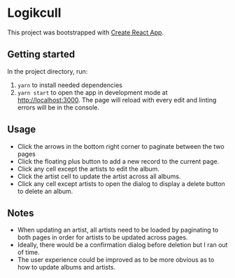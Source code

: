 # Logikcull

This project was bootstrapped with [Create React App](https://github.com/facebook/create-react-app).

## Getting started

In the project directory, run:

1. `yarn` to install needed dependencies
1. `yarn start` to open the app in development mode at [http://localhost:3000](http://localhost:3000). The page will reload with every edit and linting errors will be in the console.

## Usage

- Click the arrows in the bottom right corner to paginate between the two pages
- Click the floating plus button to add a new record to the current page.
- Click any cell except the artists to edit the album.
- Click the artist cell to update the artist across all albums.
- Click any cell except artists to open the dialog to display a delete button to delete an album.

## Notes

- When updating an artist, all artists need to be loaded by paginating to both pages in order for artists to be updated across pages.
- Ideally, there would be a confirmation dialog before deletion but I ran out of time.
- The user experience could be improved as to be more obvious as to how to update albums and artists.

